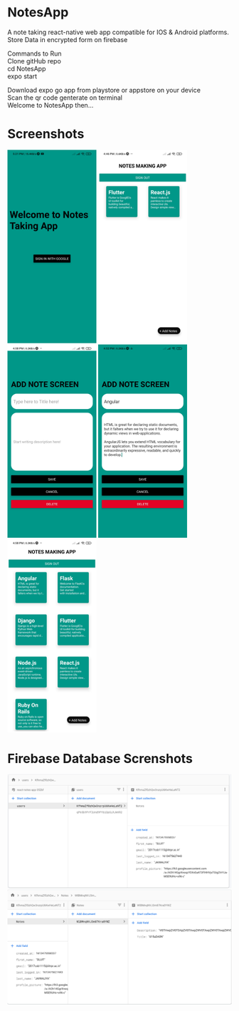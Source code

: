 # NotesApp
A note taking react-native web app compatible for IOS & Android platforms.
Store Data in encrypted form on firebase

Commands to Run  
Clone gitHub repo   
cd NotesApp   
expo start   

Download expo go app from playstore or appstore on your device  
Scan the qr code genterate on terminal  
Welcome to NotesApp then...   

# Screenshots

<p>
    <img src="/screenshots/1.jpg" alt="drawing" width="200"/>
    <img src="/screenshots/2.jpg" alt="drawing" width="200"/>
    <img src="/screenshots/3.jpg" alt="drawing" width="200"/>
    <img src="/screenshots/4.jpg" alt="drawing" width="200"/>
    <img src="/screenshots/5.jpg" alt="drawing" width="200"/>
</p>


# Firebase Database Screnshots
<p>
    <img src="/screenshots/6.jpg" alt="drawing" />
    <img src="/screenshots/7.jpg" alt="drawing" />
</p>
